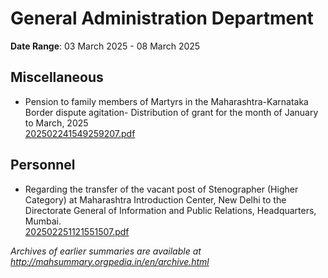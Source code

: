 # General Administration Department

**Date Range**: 03 March 2025 - 08 March 2025


## Miscellaneous
- Pension to family members of Martyrs in the Maharashtra-Karnataka Border dispute agitation- Distribution of grant for the month of January to March, 2025\
  [202502241549259207.pdf](https://gr.maharashtra.gov.in/Site/Upload/Government%20Resolutions/English/202502241549259207.pdf)

## Personnel
- Regarding the transfer of the vacant post of Stenographer (Higher Category) at Maharashtra Introduction Center, New Delhi to the Directorate General of Information and Public Relations, Headquarters, Mumbai.\
  [202502251121551507.pdf](https://gr.maharashtra.gov.in/Site/Upload/Government%20Resolutions/English/202502251121551507.pdf)


*Archives of earlier summaries are available at http://mahsummary.orgpedia.in/en/archive.html*